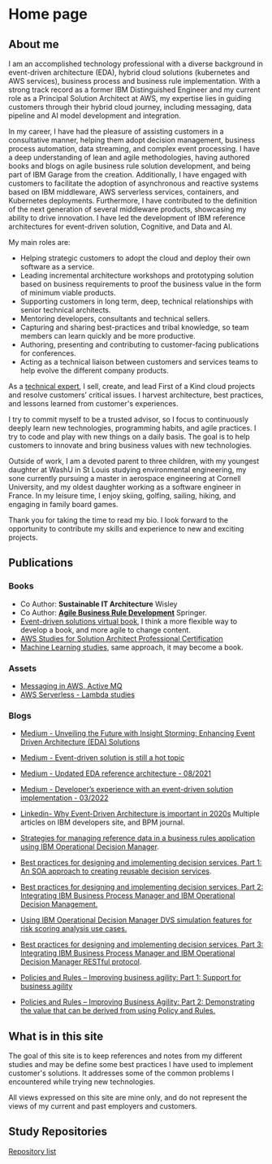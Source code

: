 # Home page

## About me

I am an accomplished technology professional with a diverse background in event-driven architecture (EDA), hybrid cloud solutions (kubernetes and AWS services), business process and business rule implementation. With a strong track record as a former IBM Distinguished Engineer and my current role as a Principal Solution Architect at AWS, my expertise lies in guiding customers through their hybrid cloud journey, including messaging, data pipeline and AI model development and integration.

In my career, I have had the pleasure of assisting customers in a consultative manner, helping them adopt decision management, business process automation, data streaming, and complex event processing. I have a deep understanding of lean and agile methodologies, having authored books and blogs on agile business rule solution development, and being part of IBM Garage from the creation. Additionally, I have engaged with customers to facilitate the adoption of asynchronous and reactive systems based on IBM middleware, AWS serverless services, containers, and Kubernetes deployments. Furthermore, I have contributed to the definition of the next generation of several middleware products, showcasing my ability to drive innovation. I have led the development of IBM reference architectures for event-driven solution, Cognitive, and Data and AI. 

My main roles are:

* Helping strategic customers to adopt the cloud and deploy their own software as a service.
* Leading incremental architecture workshops and prototyping solution based on business requirements to proof the business value in the form of minimum viable products.
* Supporting customers in long term, deep, technical relationships with senior technical architects.
* Mentoring developers, consultants and technical sellers.
* Capturing and sharing best-practices and tribal knowledge, so team members can learn quickly and be more productive.
* Authoring, presenting and contributing to customer-facing publications for conferences.
* Acting as a technical liaison between customers and services teams to help evolve the different company products.

As a [technical expert](./skills.md), I sell, create, and lead First of a Kind cloud projects and resolve customers’ critical issues. I harvest architecture, best practices, and lessons learned from customer's experiences.

I try to commit myself to be a trusted advisor, so I focus to continuously deeply learn new technologies, programming habits, and agile practices. I try to code and play with new things on a daily basis. The goal is to help customers to innovate and bring business values with new technologies.

Outside of work, I am a devoted parent to three children, with my youngest daughter at WashU in St Louis studying environmental engineering, my sone currently pursuing a master in aerospace engineering at Cornell University, and my oldest daughter working as a software engineer in France. In my leisure time, I enjoy skiing, golfing, sailing, hiking, and engaging in family board games. 

Thank you for taking the time to read my bio. I look forward to the opportunity to contribute my skills and experience to new and exciting projects. 

## Publications

### Books

* Co Author: **Sustainable IT Architecture** Wisley
* Co Author: **[Agile Business Rule Development](http://www.springer.com/business+%26+management/business+information+systems/book/978-3-642-19040-7)** Springer.
* [Event-driven solutions virtual book](https://jbcodeforce.github.io/eda-studies/), I think a more flexible way to develop a book, and more agile to change content.
* [AWS Studies for Solution Architect Professional Certification](https://jbcodeforce.github.io/yarfba/)
* [Machine Learning studies](https://jbcodeforce.github.io/ML-studies/), same approach, it may become a book.

### Assets

* [Messaging in AWS, Active MQ](https://jbcodeforce.github.io/aws-messaging-study)
* [AWS Serverless - Lambda studies ](https://jbcodeforce.github.io/autonomous-car-mgr/)

### Blogs

* [Medium - Unveiling the Future with Insight Storming: Enhancing Event Driven Architecture (EDA) Solutions](https://medium.com/@jerome.boyer/unveiling-the-future-with-insight-storming-enhancing-event-driven-architecture-eda-solutions-76fcc9c0539c)
* [Medium - Event-driven solution is still a hot topic](https://medium.com/codex/event-driven-solution-is-still-a-hot-topic-15632a8130ef)
* [Medium - Updated EDA reference architecture - 08/2021](https://medium.com/codex/updated-eda-reference-architecture-b1d08a43fc87)
* [Medium - Developer’s experience with an event-driven solution implementation - 03/2022](https://medium.com/@jerome.boyer/developers-experience-with-an-event-driven-solution-implementation-7f6a94fcd162)
* [Linkedin- Why Event-Driven Architecture is important in 2020s](https://www.linkedin.com/pulse/why-event-driven-architecture-important-2020s-jerome-boyer)
Multiple articles on IBM developers site, and BPM journal.

* [Strategies for managing reference data in a business rules application using IBM Operational Decision Manager](https://web.archive.org/web/20160413230740/http://www.ibm.com/developerworks/bpm/bpmjournal/1302_boyer/1302_boyer.html).

* [Best practices for designing and implementing decision services, Part 1: An SOA approach to creating reusable decision services](https://web.archive.org/web/20160413230740/http://www.ibm.com/developerworks/bpm/bpmjournal/1206_boyer/1206_boyer.html).
* [Best practices for designing and implementing decision services, Part 2: Integrating IBM Business Process Manager and IBM Operational Decision Management.](https://web.archive.org/web/20160413230740/http://www.ibm.com/developerworks/bpm/bpmjournal/1212_boyer2/1212_boyer2.html)
* [Using IBM Operational Decision Manager DVS simulation features for risk scoring analysis use cases.](https://web.archive.org/web/20160413230740/http://www.ibm.com/developerworks/bpm/bpmjournal/1404_fu/1404_fu.html)
* [Best practices for designing and implementing decision services, Part 3: Integrating IBM Business Process Manager and IBM Operational Decision Manager RESTful protocol](https://web.archive.org/web/20160413230740/http://www.ibm.com/developerworks/bpm/bpmjournal/1404_boyer/1404_boyer.html).
* [Policies and Rules – Improving business agility: Part 1: Support for business agility](https://web.archive.org/web/20160413230857/http://www.ibm.com/developerworks/webservices/library/ws-policyandrules/index.html)
* [Policies and Rules – Improving Business Agility: Part 2: Demonstrating the value that can be derived from using Policy and Rules.](https://web.archive.org/web/20160413230906/http://www.ibm.com/developerworks/webservices/library/ws-policyandrulespart2/index.html)

## What is in this site

The goal of this site is to keep references and notes from my different studies and may be define some best practices I have used to implement customer's solutions. It addresses some of the common problems I encountered while trying new technologies.

All views expressed on this site are mine only, and do not represent the views of my current and past employers and customers.

## Study Repositories

[Repository list](https://github.com/jbcodeforce?tab=repositories)
